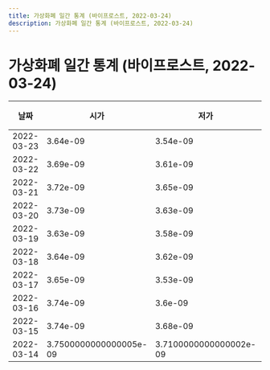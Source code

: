 ```yaml
---
title: 가상화폐 일간 통계 (바이프로스트, 2022-03-24)
description: 가상화폐 일간 통계 (바이프로스트, 2022-03-24)
---
```



가상화폐 일간 통계 (바이프로스트, 2022-03-24)
===

|날짜|시가|저가|고가|종가|비고|
|--|--|--|--|--|--|
|2022-03-23|3.64e-09|3.54e-09|4.03e-09|3.79e-09|    |
|2022-03-22|3.69e-09|3.61e-09|3.77e-09|3.64e-09|    |
|2022-03-21|3.72e-09|3.65e-09|3.7500000000000005e-09|3.69e-09|    |
|2022-03-20|3.73e-09|3.63e-09|3.7500000000000005e-09|3.73e-09|    |
|2022-03-19|3.63e-09|3.58e-09|3.78e-09|3.73e-09|    |
|2022-03-18|3.64e-09|3.62e-09|3.79e-09|3.63e-09|    |
|2022-03-17|3.65e-09|3.53e-09|3.73e-09|3.65e-09|    |
|2022-03-16|3.74e-09|3.6e-09|3.76e-09|3.65e-09|    |
|2022-03-15|3.74e-09|3.68e-09|3.8e-09|3.7e-09|    |
|2022-03-14|3.7500000000000005e-09|3.7100000000000002e-09|3.8900000000000004e-09|3.73e-09|    |

